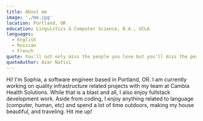 ```yaml
---
title: About me
image: './me.jpg'
location: Portland, OR
education: Linguistics & Computer Science, B.A., UCLA
languages: 
  - English
  - Russian
  - French
quote: You'll not only miss the people you love but you'll miss the person you are now at this time and this place, because you'll never be this way ever again.
quoteAuthor: Azar Nafisi
---
```

Hi! I'm Sophia, a software engineer based in Portland, OR. I am currently working on quality infrastructure related projects with my team at Cambia Health Solutions. While that is a blast and all, I also enjoy fullstack development work. Aside from coding, I enjoy anything related to language (computer, human, etc) and spend a lot of time outdoors, making my house beautiful, and traveling. Hit me up!
